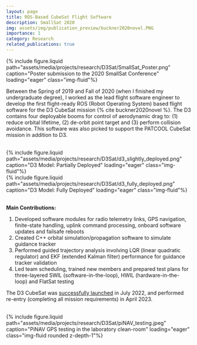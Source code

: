 ```yaml
---
layout: page
title: ROS-Based CubeSat Flight Software
description: SmallSat 2020
img: assets/img/publication_preview/buckner2020novel.PNG
importance: 1
category: Research
related_publications: true
---
```


<div class="row">
    <div class="col-md mt-3 mt-md-0">
        {% include figure.liquid 
            path="assets/media/projects/research/D3Sat/SmallSat_Poster.png"
            caption="Poster submission to the 2020 SmallSat Conference"
            loading="eager" class="img-fluid"%}
    </div>
</div>

Between the Spring of 2019 and Fall of 2020 (when I finished my undergraduate degree), I worked as the lead flight software engineer to develop the first flight-ready ROS (Robot Operating System) based flight software for the D3 CubeSat mission {% cite buckner2020novel %}. The D3 contains four deployable booms for control of aerodynamic drag to: (1) reduce orbital lifetime, (2) de-orbit point target and (3) perform collision avoidance. This software was also picked to support the PATCOOL CubeSat mission in addition to D3.

<div class="row">
    <div class="col-md mt-3 mt-md-0">&nbsp;</div> <!-- empty space -->
    <div class="col-md-3 mt-3 mt-md-0">
        {% include figure.liquid 
            path="assets/media/projects/research/D3Sat/d3_slightly_deployed.png"
            caption="D3 Model: Partially Deployed"
            loading="eager" class="img-fluid"%}
    </div>
    <div class="col-md-3 mt-3 mt-md-0">
        {% include figure.liquid 
            path="assets/media/projects/research/D3Sat/d3_fully_deployed.png"
            caption="D3 Model: Fully Deployed"
            loading="eager" class="img-fluid"%}
    </div>
    <div class="col-md mt-3 mt-md-0">&nbsp;</div> <!-- empty space -->
</div>

**Main Contributions:**
<ol>
    <li> Developed software modules for radio telemetry links, GPS navigation, finite-state handling, uplink command processing, onboard software updates and failsafe reboots</li>
    <li> Created C++ orbital simulation/propagation software to simulate guidance tracker</li>
    <li> Performed guided trajectory analysis involving LQR (linear quadratic regulator) and EKF (extended Kalman filter) performance for guidance tracker validation</li>
    <li> Led team scheduling, trained new members and prepared test plans for three-layered SWIL (software-in-the-loop), HWIL (hardware-in-the-loop) and FlatSat testing</li>
</ol>

The D3 CubeSat was [successfully launched](https://www.nanosats.eu/sat/d3-cubesat) in July 2022, and performed re-entry (completing all mission requirements) in April 2023.

<div class="row">
    <div class="col-md mt-3 mt-md-0">&nbsp;</div> <!-- empty space -->
    <div class="col-md-8 mt-3 mt-md-0">
        {% include figure.liquid 
            path="assets/media/projects/research/D3Sat/piNAV_testing.jpeg"
            caption="PiNAV GPS testing in the laboratory clean-room"
            loading="eager" class="img-fluid rounded z-depth-1"%}
    </div>
    <div class="col-md mt-3 mt-md-0">&nbsp;</div> <!-- empty space -->
</div>